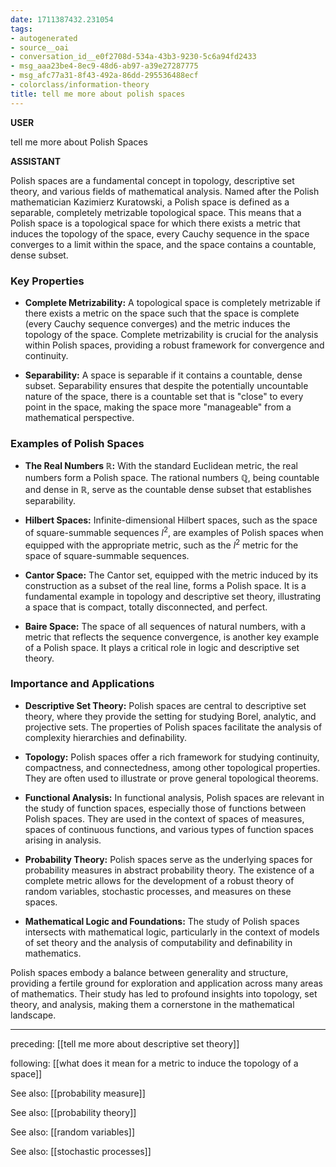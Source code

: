 ```yaml
---
date: 1711387432.231054
tags:
- autogenerated
- source__oai
- conversation_id__e0f2708d-534a-43b3-9230-5c6a94fd2433
- msg_aaa23be4-8ec9-48d6-ab97-a39e27287775
- msg_afc77a31-8f43-492a-86dd-295536488ecf
- colorclass/information-theory
title: tell me more about polish spaces
---
```


**USER**

tell me more about Polish Spaces


**ASSISTANT**

Polish spaces are a fundamental concept in topology, descriptive set theory, and various fields of mathematical analysis. Named after the Polish mathematician Kazimierz Kuratowski, a Polish space is defined as a separable, completely metrizable topological space. This means that a Polish space is a topological space for which there exists a metric that induces the topology of the space, every Cauchy sequence in the space converges to a limit within the space, and the space contains a countable, dense subset.

### Key Properties

- **Complete Metrizability:** A topological space is completely metrizable if there exists a metric on the space such that the space is complete (every Cauchy sequence converges) and the metric induces the topology of the space. Complete metrizability is crucial for the analysis within Polish spaces, providing a robust framework for convergence and continuity.

- **Separability:** A space is separable if it contains a countable, dense subset. Separability ensures that despite the potentially uncountable nature of the space, there is a countable set that is "close" to every point in the space, making the space more "manageable" from a mathematical perspective.

### Examples of Polish Spaces

- **The Real Numbers $\mathbb{R}$:** With the standard Euclidean metric, the real numbers form a Polish space. The rational numbers $\mathbb{Q}$, being countable and dense in $\mathbb{R}$, serve as the countable dense subset that establishes separability.

- **Hilbert Spaces:** Infinite-dimensional Hilbert spaces, such as the space of square-summable sequences $l^2$, are examples of Polish spaces when equipped with the appropriate metric, such as the $l^2$ metric for the space of square-summable sequences.

- **Cantor Space:** The Cantor set, equipped with the metric induced by its construction as a subset of the real line, forms a Polish space. It is a fundamental example in topology and descriptive set theory, illustrating a space that is compact, totally disconnected, and perfect.

- **Baire Space:** The space of all sequences of natural numbers, with a metric that reflects the sequence convergence, is another key example of a Polish space. It plays a critical role in logic and descriptive set theory.

### Importance and Applications

- **Descriptive Set Theory:** Polish spaces are central to descriptive set theory, where they provide the setting for studying Borel, analytic, and projective sets. The properties of Polish spaces facilitate the analysis of complexity hierarchies and definability.

- **Topology:** Polish spaces offer a rich framework for studying continuity, compactness, and connectedness, among other topological properties. They are often used to illustrate or prove general topological theorems.

- **Functional Analysis:** In functional analysis, Polish spaces are relevant in the study of function spaces, especially those of functions between Polish spaces. They are used in the context of spaces of measures, spaces of continuous functions, and various types of function spaces arising in analysis.

- **Probability Theory:** Polish spaces serve as the underlying spaces for probability measures in abstract probability theory. The existence of a complete metric allows for the development of a robust theory of random variables, stochastic processes, and measures on these spaces.

- **Mathematical Logic and Foundations:** The study of Polish spaces intersects with mathematical logic, particularly in the context of models of set theory and the analysis of computability and definability in mathematics.

Polish spaces embody a balance between generality and structure, providing a fertile ground for exploration and application across many areas of mathematics. Their study has led to profound insights into topology, set theory, and analysis, making them a cornerstone in the mathematical landscape.


---

preceding: [[tell me more about descriptive set theory]]  


following: [[what does it mean for a metric to induce the topology of a space]]

See also: [[probability measure]]


See also: [[probability theory]]


See also: [[random variables]]


See also: [[stochastic processes]]